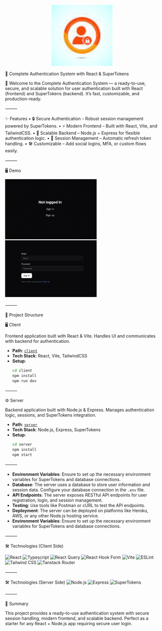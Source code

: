 <p align="center">
  <img src="./client/public/imgs/logo.png" alt="Authentication" width="200" />
</p>

🔐 Complete Authentication System with React & SuperTokens

🚀 Welcome to the Complete Authentication System — a ready-to-use, secure, and scalable solution for user authentication built with React (frontend) and SuperTokens (backend).
It’s fast, customizable, and production-ready.

⸻

✨ Features
	•	🔒 Secure Authentication – Robust session management powered by SuperTokens.
	•	⚡ Modern Frontend – Built with React, Vite, and TailwindCSS.
	•	📡 Scalable Backend – Node.js + Express for flexible authentication logic.
	•	🔄 Session Management – Automatic refresh token handling.
	•	🛠️ Customizable – Add social logins, MFA, or custom flows easily.

⸻

🖥️ Demo

<img src="./client/public/imgs/1.png" width=300> <img src="./client/public/imgs/2.png" width=300>


⸻

📂 Project Structure

🖥️ Client

Frontend application built with React & Vite.
Handles UI and communicates with backend for authentication.

- **Path**: [`client`](./client)
- **Tech Stack**: React, Vite, TailwindCSS
- **Setup**:
  ```bash
  cd client
  npm install
  npm run dev

⸻

⚙️ Server

Backend application built with Node.js & Express.
Manages authentication logic, sessions, and SuperTokens integration.

- **Path**: [`server`](./server)
- **Tech Stack**: Node.js, Express, SuperTokens
- **Setup**:
  ```bash
  cd server
  npm install
  npm start
  ``` 

⸻

- **Environment Variables**: Ensure to set up the necessary environment variables for SuperTokens and database connections.
- **Database**: The server uses a database to store user information and session data. Configure your database connection in the `.env` file.
- **API Endpoints**: The server exposes RESTful API endpoints for user registration, login, and session management.
- **Testing**: Use tools like Postman or cURL to test the API endpoints.
- **Deployment**: The server can be deployed on platforms like Heroku, AWS, or any other Node.js hosting service.
- **Environment Variables**: Ensure to set up the necessary environment variables for SuperTokens and database connections.

⸻

🛠️ Technologies (Client Side)

![React](https://img.shields.io/badge/react-%2320232a.svg?style=for-the-badge&logo=react&logoColor=%2361DAFB)
![Typescript](https://img.shields.io/badge/TypeScript-007ACC?style=for-the-badge&logo=typescript&logoColor=white)
![React Query](https://img.shields.io/badge/-React%20Query-FF4154?style=for-the-badge&logo=react%20query&logoColor=white)
![React Hook Form](https://img.shields.io/badge/React%20Hook%20Form-EC5990?logo=reacthookform&logoColor=fff)
![Vite](https://img.shields.io/badge/Vite-646CFF?logo=vite&logoColor=fff)
![ESLint](https://img.shields.io/badge/ESLint-4B3263?style=for-the-badge&logo=eslint&logoColor=white)
![Tailwind CSS](https://img.shields.io/badge/Tailwind%20CSS-%2338B2AC.svg?logo=tailwind-css&logoColor=white)
![Tanstack Router](https://img.shields.io/badge/tanstack-FF4154?logo=tanstack&logoColor=white)

⸻

🛠️ Technologies (Server Side)
![Node.js](https://img.shields.io/badge/Node.js-339933?style=for-the-badge&logo=node.js&logoColor=white)
![Express](https://img.shields.io/badge/Express.js-404D59?style=for-the-badge&logo=express&logoColor=white)
![SuperTokens](https://img.shields.io/badge/SuperTokens-00A3FF?style=for-the-badge&logo=supertokens&logoColor=white)

⸻

🎯 Summary

This project provides a ready-to-use authentication system with secure session handling, modern frontend, and scalable backend.
Perfect as a starter for any React + Node.js app requiring secure user login.